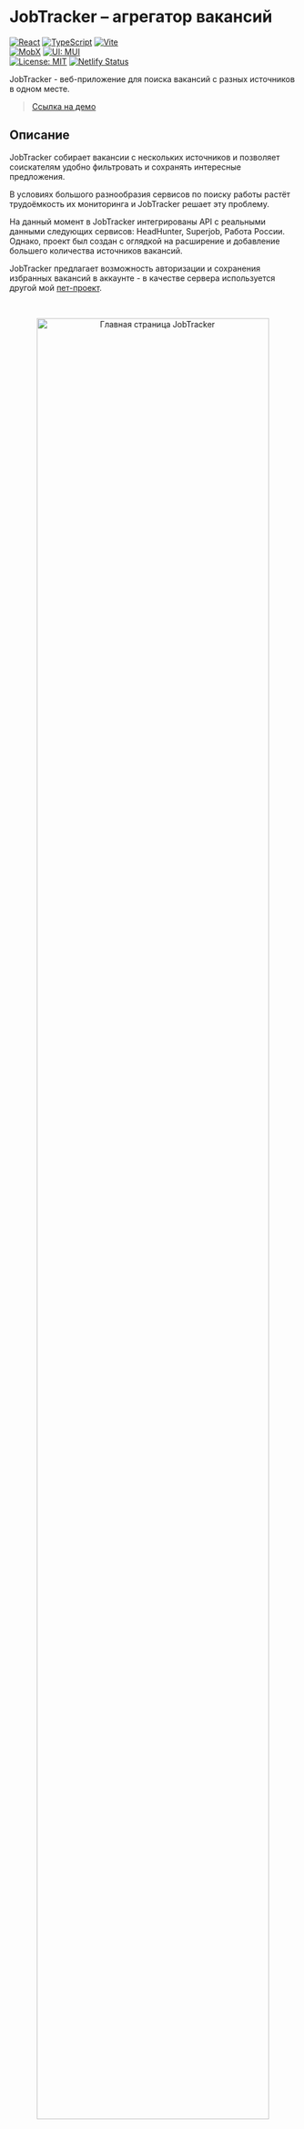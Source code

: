 # **JobTracker – агрегатор вакансий**

[![React](https://img.shields.io/badge/React-18-blue?style=flat&logo=react)](https://react.dev/) [![TypeScript](https://img.shields.io/badge/TypeScript-5.6.2-blue?style=flat&logo=typescript)](https://www.typescriptlang.org/) [![Vite](https://img.shields.io/badge/Built%20with-Vite-646CFF?style=flat&logo=vite&logoColor=white)](https://vite.dev/) <br/> [![MobX](https://img.shields.io/badge/State-MobX-orange?style=flat&logo=mobx&logoColor=white)](https://mobx.js.org/) [![UI: MUI](https://img.shields.io/badge/UI-Material-007FFF?style=flat&logo=mui&logoColor=white)](https://mui.com/) <br/> [![License: MIT](https://img.shields.io/badge/License-MIT-green.svg)](https://github.com/cptblackmore/jobtracker/blob/main/LICENSE) [![Netlify Status](https://api.netlify.com/api/v1/badges/40d12425-12d1-4d54-ad0e-9c472446b4a7/deploy-status)](https://app.netlify.com/sites/cptblackmore-jobtracker/deploys)

JobTracker - веб-приложение для поиска вакансий с разных источников в одном месте.

> [Ссылка на демо](https://cptblackmore-jobtracker.netlify.app/home)

## **Описание**

JobTracker собирает вакансии с нескольких источников и позволяет соискателям удобно фильтровать и сохранять интересные предложения.

В условиях большого разнообразия сервисов по поиску работы растёт трудоёмкость их мониторинга и JobTracker решает эту проблему.

На данный момент в JobTracker интегрированы API с реальными данными следующих сервисов: HeadHunter, Superjob, Работа России. Однако, проект был создан с оглядкой на расширение и добавление большего количества источников вакансий.

JobTracker предлагает возможность авторизации и сохранения избранных вакансий в аккаунте - в качестве сервера используется другой мой [пет-проект](https://github.com/cptblackmore/jobtracker-server).

<br/>
<p align="center">
  <img src="https://github.com/user-attachments/assets/0259cd9a-23c2-440c-b69b-63a6f33ec957" width="90%" alt="Главная страница JobTracker"/>
</p>

## **Основной функционал**

- **Агрегация вакансий с нескольких сайтов:** сбор актуальных предложений с hh.ru, superjob.ru и trudvsem.ru через их API.
- **Гибкая фильтрация:** фильтры по должности, периоду размещения, типу занятости, местоположению и диапазону зарплат. Система автоматически предупреждает, если какие-то источники несовместимы с выбранными фильтрами.
- **Управление избранным:** возможность сохранить вакансии в избранное, скачать в разных форматах (TXT, CSV), экспортировать на другие устройства JSON файлом.
- **Авторизация и Личный кабинет:** регистрация по email с подтверждением, авторизация и сохранение списка избранных вакансий в базе данных.
- **Виртуализация списков:** бесконечная прокрутка с виртуализацией для отображения тысяч вакансий без потери производительности.
- **Доступность:** поддержка навигации с клавиатуры по всем фичам, корректное использование ARIA-атрибутов для скринридеров (проверено с NVDA).
- **Realtime-синхронизация вкладок:** использование BroadcastChannel API для синхронизации данных авторизации между несколькими открытыми вкладками.

## **Примеры использования**

### Поиск вакансий

Быстро находим актуальные вакансии с разных источников. 

В одном списке — предложения с HH, Superjob и Работа России, адаптированные под единый формат.

<p align="center">
  <img src="https://github.com/user-attachments/assets/0be22f35-1a95-4d24-9897-100e852c409c" width="90%" alt="Поиск вакансий"/>
</p>

### Фильтрация

Фильтрация вакансий по зарплате, опыту, местоположению и типу занятости.  

Без нерелевантных результатов. Источники, не поддерживающие включенный фильтр, автоматически исключаются.

<p align="center">
  <img src="https://github.com/user-attachments/assets/3b56feec-f227-41e8-a82e-d122e0441f83" width="90%" alt="Фильтрация вакансий"/>
</p>

### Избранное

Добавляем вакансии в избранное одним кликом.  

Можно скачать список в TXT, CSV или экспортировать в JSON — чтобы сохранить себе или с кем-то поделиться.

<p align="center">
  <img src="https://github.com/user-attachments/assets/9e8d3efa-6fac-4440-8807-d672470a7797" width="90%" alt="Избранное"/>
</p>

### Авторизация

При авторизации локальное избранное синхронизируется со списком избранного с сервера.

Становится доступен Личный кабинет с общей информацией и действиями над аккаунтом.

<p align="center">
  <img src="https://github.com/user-attachments/assets/699b2bb9-b66b-455a-a87f-533f4d126f38" width="90%" alt="Авторизация"/>
</p>

## **Стек**

### Основной стек

- **TypeScript** — строгая типизация компонентов, хранилищ, адаптеров API, универсальных инструментов
- **React 18** — функциональные компоненты, хуки, контекст
- **React Router v7** — навигация, вложенные роуты и их защита
- **MUI (Material UI)** — продуманные компоненты, темизация, адаптивный UI, анимации
- **MobX** — реактивные глобальные состояния без бойлерплейта
- **Axios** — кастомные ошибки и инстансы, интерцепторы, отмена запросов

### Инфраструктура и сборка

- **Vite** — быстрая сборка, дев-сервер, поддержка .env
- **@emotion/styled** — стилизация компонентов
- **nanoid** — генерация коротких уникальных ID
- **react-transition-group** — анимации появления/исчезновения элементов

### Дополнительные библиотеки

- **react-virtuoso** — виртуализация списков вакансий (поиск, избранное)
- **date-fns** — локализация и форматирование дат без лишнего веса
- **currency-symbol-map** — корректные значки валют в зарплатах
- **react-intersection-observer** — отслеживание видимости элементов
- **html-to-text** — преобразование HTML в текст (описания вакансий)

## **Устройство и архитектура**

Проект организован на основе методологии Feature-Sliced Design (FSD), что упрощает масштабирование, ускоряет добавление новых фич и поддерживает высокую читаемость кода на протяжении всего цикла разработки.

Весь код строго разделён на слои (`app`, `pages`, `widgets`, `features`, `entities`, `shared`), а внутри них - на слайсы и сегменты, что облегчает навигацию для разработчиков, знакомых с FSD.  

Подробнее о принципах методологии можно прочитать в [официальной документации](https://feature-sliced.github.io/documentation/ru/docs/get-started/overview).

  **Структура src**:
  
```
├── app
|  ├── App.tsx
|  ├── context
|  ├── index.tsx
|  └── router
├── entities
|  └── Vacancy
├── features
|  ├── Auth
|  └── Favorites
├── pages
|  ├── account
|  ├── activation
|  ├── favorites
|  ├── home
|  ├── loading
|  └── search
├── shared
|  ├── api
|  ├── config
|  ├── lib
|  └── ui
└── widgets
   ├── AccountActions
   ├── AccountActivation
   ├── AccountInfo
   ├── ActivationMessage
   ├── AuthModal
   ├── FavoritesActions
   ├── FavoritesList
   ├── FavoritesQuantity
   ├── Footer
   ├── Logo
   ├── Nav
   ├── PageTitle
   ├── SourcesStatusTable
   ├── VacancyCard
   ├── VacancyFilter
   ├── VacancyList
   └── VacancySource
```

### **Состояние и управление данными**

В проекте применены разные модели управления состоянием, в зависимости от характера данных:

- **Локальное состояние (страница поиска):**
  Для управления параметрами фильтрации и списком вакансий используется `useReducer`.  
  Это решение позволяет избежать лишних перерендеров и гарантирует, что данные всегда "освежаются" при возвращении на страницу.
  
    ```ts
    export const vacancyListReducer = (state: State, action: Action): State => {
      switch (action.type) {
        case 'SET_PAGE':
          return {...state, params: {...state.params, page: action.page}};
        case 'SET_FILTERS':
          return {...state, params: {...state.params, filters: action.filters}};
        case 'SET_VACANCIES':
          return {...state, vacancies: action.vacancies};
        case 'ADD_VACANCIES':
          return {...state, vacancies: [...state.vacancies, ...action.vacancies]};
        default:
          return state;
      }
    }
    ```

- **Глобальные состояния (MobX)**:
  - `AuthStore` — авторизация, данные пользователя, токены, модалка, синхронизация между вкладками.
  - `FavoritesStore` — управление избранным, синхронизация с сервером.
  - `AlertsStore` — очередь уведомлений, показ/удаление.
- **Браузерные хранилища**:
  - `localStorage` — JWT access-токен, тема, лидер-вкладка, избранное.
  - `sessionStorage` — статус обновления токенов.

### Интегрированные API вакансий

  - [SuperJob API](https://api.superjob.ru/) - требуется "Secret key" (см. [инструкцию](#регистрация-приложения-в-api-superjob))
  - [HeadHunter API](https://dev.hh.ru/) - открытое API, работает без ключа
  - [«Работа России» API](https://trudvsem.ru/opendata/api) - государственный источник; не поддерживает большинство фильтров (тип занятости, зарплата, период)

### Работа с API

Приложение использует две независимые модели взаимодействия с API:

- **Вакансии**:  
  Запросы к внешним источникам (hh, superjob, trudvsem) проходят через единый проксирующий эндпоинт на бэкенде (`/vacanciesProxy`).  
  Клиент использует паттерн `Strategy`: каждый источник имеет собственные адаптеры (`adaptParams`, `adaptVacancies`, `adaptVacancy`).  
  Все адаптеры описаны в реестре `sourcesRegistry`, где у каждого источника хранятся также стили, адреса и список несовместимых фильтров.

- **Авторизация и избранное**:  
  Для запросов используются все остальные эндпоинты (`/login`, `/registration`, `/refresh`, `/favorites` и т.д.).
  Взаимодействие идёт через сервисный слой (`AuthService`, `FavoritesService`), использующий экземпляр Axios (`$api`) с интерцепторами для подстановки токенов и обработки ошибок.

  ```ts
  $api.interceptors.request.use(config => {
    if (config.url?.split('/')[1] !== '/refresh') {
      config.headers.Authorization = `Bearer ${localStorage.getItem('token')}`;
    }
    return config;
  });
  ```

### **Роутинг и навигация**

Навигация построена на `React Router v7`:

- Все страницы имеют собственный маршрут (`/home`, `/search`, `/favorites`, `/account`, `/activation`) в `Router.tsx` и вложены в универсальный лэйаут страницы.
- Страницы, которым важна инициализация данных или авторизация пользователя (`/favorites`, `/activation`, `/account`) обёрнуты в компонент `<ProtectedRoute>`:
  ```ts
    export const ProtectedRoute: React.FC<Props> = ({ isReady, isAllowed }) => {
      if (!isReady) {
        return <LoadingPage />;
      }

      return isAllowed ? <Outlet /> : <Navigate to="/" replace />;
    };
  ```
- Навигация между страницами происходит через `<Link>` или `useNavigate`.
- Параметры фильтров поисковой страницы синхронизируются с URL и сохраняются в `History API`, что обеспечивает корректную работу истории браузера.

### **Авторизация и безопасность**

Авторизация реализована через JWT-токены:

- `accessToken` хранится в `localStorage`.
- `refreshToken` хранится в `httpOnly` cookie и добавляется только сервером.
- Успешное обновление токенов подтверждается клиентом по роуту `/refresh/ack`, после чего они обновляются уже и в БД. Это позволяет избежать потери токенов из-за нестабильного соединения или несвоевременного закрытия вкладки.
- Обновление токенов (`refresh`) инициируется только **лидирующей вкладкой** для оптимизации сетевой активности и избежания гонки.
  - Лидер вкладки определяется алгоритмом на основе `BroadcastChannel` + heartbeat-механизма (`localStorage` ключ с обновляющимся timestamp).
  - Если вкладка теряет лидерство — инициируется автоматическое переизбрание.
- Данные пользователя автоматически синхронизируются между вкладками с помощью сообщений в `BroadcastChannel` (`authChannel`).

  ```ts
  ...
  if (type === 'request_auth') {
    await waitForCondition(() => authStore.isInit);
    if (authStore.isLeader) {
      authChannel.postMessage(
        {type: 'response_auth', payload: toJS(authStore.user)}
      ); 
    }
  }

  if (type === 'response_auth' || type === 'login') {
    authStore.setUser(event.data.payload);
    authStore.setInit(true);
  }
  ...
  ```

### **Оптимизация производительности**

Оптимизация выполнена в самых значимых местах:

- **useReducer** для тяжёлого состояния списка вакансий и фильтров.
- **useCallback** для обработчиков событий и колбэков в дочерние компоненты.
- **useMemo** для мемоизации тяжёлых состояний.
- **Виртуализация списков** через `react-virtuoso`:
  - В списках вакансий (поиск, избранное) реализован lazy loading вакансий с их виртуализацией при скроллинге.
  - Скроллинг остаётся плавным даже при тысячах подгруженных вакансий.
- **Минимизация состояний**:
  - По возможности использовал `useRef` вместо `useState` и `computed` вместо `action`.

## Установка и запуск

0. Убедитесь, что у вас установлены актуальные версии Node.js и Git.
1. Клонируйте репозиторий: `git clone https://github.com/cptblackmore/jobtracker`
2. Перейдите в него: `cd jobtracker`
3. Установите зависимости: `npm i`
4. Создайте файл переменных окружения `.env` со следующими свойствами:
	- `VITE_API_URL=`<Адрес API сервера. Если не хостили свой, используйте демо: https://jobtracker-server.onrender.com/api >
	- `VITE_SUPERJOB_API_APP_KEY=`<API Superjob требует регистрации приложения (см. главу ниже). Вы можете не указывать это свойство, но тогда данный источник работать не будет.>
	- Если собираетесь разрабатывать и тестировать хуки/компоненты, добавьте `VITE_MODE=development`
	
	Содержимое файла будет выглядеть примерно так:
    ```dotenv
    VITE_API_URL=https://jobtracker-server.onrender.com/api
    VITE_SUPERJOB_API_APP_KEY=v3.r.123820349.b68cc10ac962d5436d1f0f980e84fc6c604d5dsd.c1c4d5a9f2ba2dc80ce328f4802fbe72d97346dd
    VITE_MODE=development
    ```
5. Запустите: `npm run dev` (или `npm run dev -- --host`, чтобы получить адреса для локальной сети)

### Регистрация приложения в API Superjob

 > ⚠️ Это необязательно! Если вы не хотите использовать SuperJob, просто оставьте переменную `VITE_SUPERJOB_API_APP_KEY` пустой. Всё остальное будет работать.

1. Перейдите на [страницу API](https://api.superjob.ru/)
2. Зарегистрируйте приложение (потребуется аккаунт соискателя)
3. Дождитесь рассмотрения
4. Найдите ключ: "Информация о приложении" → "Secret key"
5. Укажите его в свойстве `VITE_SUPERJOB_API_APP_KEY` в файле `.env`

## Roadmap

- **Интеграция новых источников**: найти и добавить другие источники вакансий с открытыми API и возможностью осуществлять поиск (например, Rabota.ru).
- **UX**: добавить облако актуальных профессий, историю поиска с возможностью повтора, возможность поделиться результатами поиска и списком избранного — через короткие URL и кнопки соцсетей (Telegram, VK, WhatsApp).
- **Безопасность**: добавить функционал смены и восстановления пароля.
- **Тестирование**: покрыть тестами критическую бизнес-логику (поиск, фильтрация, избранное, авторизация).
- **Технологии**: обновить до последних версий React и MUI для доступа к новым фичам, перейти с MobX на Redux Toolkit с RTK Query для более масштабируемой архитектуры.

## Author

**Victor** *aka* **captain_blackmore**
- [Telegram](https://t.me/captain_blackmore)
- [Github](https://github.com/cptblackmore)

## License

This project is licensed under the MIT License - see the [LICENSE](https://github.com/cptblackmore/jobtracker/blob/main/LICENSE) file for details.
